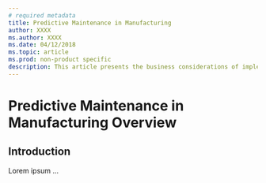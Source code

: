 ```yaml
---
# required metadata
title: Predictive Maintenance in Manufacturing 
author: XXXX
ms.author: XXXX
ms.date: 04/12/2018
ms.topic: article
ms.prod: non-product specific
description: This article presents the business considerations of implementing Predictive Maintenance in Manufacturing on Azure 
---
```

# Predictive Maintenance in Manufacturing Overview

## Introduction

Lorem ipsum ...